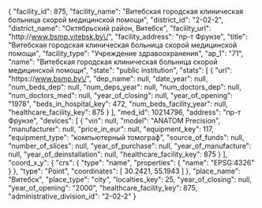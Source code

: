 {
    "facility_id": 875,
    "facility_name": "Витебская городская клиническая больница скорой медицинской помощи",
    "district_id": "2-02-2",
    "district_name": "Октябрьский район, Витебск",
    "facility_url": "http:\/\/www.bsmp.vitebsk.by\/",
    "facility_address": "пр-т Фрунзе",
    "title": "Витебская городская клиническая больница скорой медицинской помощи",
    "facility_type": "Учреждение здравоохранения",
    "ap_1": "71",
    "name": "Витебская городская клиническая больница скорой медицинской помощи",
    "state": "public institution",
    "stats": [
        {
            "url": "https:\/\/www.bsmp.by\/",
            "dep_name": null,
            "date_year": null,
            "num_beds_dep": null,
            "num_deps_year": null,
            "num_doctors_dep": null,
            "num_doctors_med": null,
            "year_of_closing": null,
            "year_of_opening": "1978",
            "beds_in_hospital_key": 472,
            "num_beds_facility_year": null,
            "healthcare_facility_key": 875
        }
    ],
    "med_id": 10214796,
    "address": "пр-т Фрунзе",
    "devices": [
        {
            "vin": null,
            "model": "ANATOM Precision",
            "manufacturer": null,
            "price_in_eur": null,
            "equipment_key": 117,
            "equipment_type": "компьютерный томограф",
            "source_of_funds": null,
            "number_of_slices": null,
            "year_of_purchase": null,
            "year_of_manufacture": null,
            "year_of_deinstallation": null,
            "healthcare_facility_key": 875
        }
    ],
    "coord_x_y": {
        "crs": {
            "type": "name",
            "properties": {
                "name": "EPSG:4326"
            }
        },
        "type": "Point",
        "coordinates": [
            30.2421,
            55.1943
        ]
    },
    "place_name": "Витебск",
    "place_type": "city",
    "localties_key": 25,
    "year_of_closing": null,
    "year_of_opening": "2000",
    "healthcare_facility_key": 875,
    "administrative_division_id": "2-02-2"
}